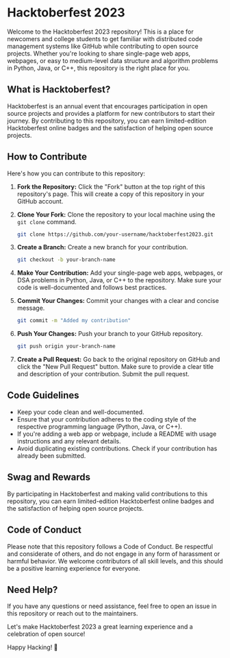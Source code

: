 # Hacktoberfest 2023

Welcome to the Hacktoberfest 2023 repository! This is a place for newcomers and college students to get familiar with distributed code management systems like GitHub while contributing to open source projects. Whether you're looking to share single-page web apps, webpages, or easy to medium-level data structure and algorithm problems in Python, Java, or C++, this repository is the right place for you.

## What is Hacktoberfest?

Hacktoberfest is an annual event that encourages participation in open source projects and provides a platform for new contributors to start their journey. By contributing to this repository, you can earn limited-edition Hacktoberfest online badges and the satisfaction of helping open source projects.

## How to Contribute

Here's how you can contribute to this repository:

1. **Fork the Repository:** Click the "Fork" button at the top right of this repository's page. This will create a copy of this repository in your GitHub account.

2. **Clone Your Fork:** Clone the repository to your local machine using the `git clone` command.

   ```bash
   git clone https://github.com/your-username/hacktoberfest2023.git
   ```

3. **Create a Branch:** Create a new branch for your contribution.

   ```bash
   git checkout -b your-branch-name
   ```

4. **Make Your Contribution:** Add your single-page web apps, webpages, or DSA problems in Python, Java, or C++ to the repository. Make sure your code is well-documented and follows best practices.

5. **Commit Your Changes:** Commit your changes with a clear and concise message.

   ```bash
   git commit -m "Added my contribution"
   ```

6. **Push Your Changes:** Push your branch to your GitHub repository.

   ```bash
   git push origin your-branch-name
   ```

7. **Create a Pull Request:** Go back to the original repository on GitHub and click the "New Pull Request" button. Make sure to provide a clear title and description of your contribution. Submit the pull request.

## Code Guidelines

- Keep your code clean and well-documented.
- Ensure that your contribution adheres to the coding style of the respective programming language (Python, Java, or C++).
- If you're adding a web app or webpage, include a README with usage instructions and any relevant details.
- Avoid duplicating existing contributions. Check if your contribution has already been submitted.

## Swag and Rewards

By participating in Hacktoberfest and making valid contributions to this repository, you can earn limited-edition Hacktoberfest online badges and the satisfaction of helping open source projects.

## Code of Conduct

Please note that this repository follows a Code of Conduct. Be respectful and considerate of others, and do not engage in any form of harassment or harmful behavior. We welcome contributors of all skill levels, and this should be a positive learning experience for everyone.

## Need Help?

If you have any questions or need assistance, feel free to open an issue in this repository or reach out to the maintainers.

Let's make Hacktoberfest 2023 a great learning experience and a celebration of open source!

Happy Hacking! 🚀
